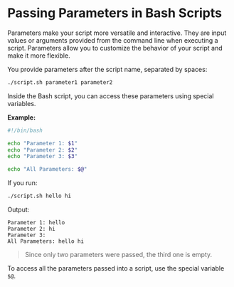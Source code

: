 # Passing Parameters in Bash Scripts

Parameters make your script more versatile and interactive. They are input values or arguments provided from the command line when executing a script. Parameters allow you to customize the behavior of your script and make it more flexible.

You provide parameters after the script name, separated by spaces:

```bash
./script.sh parameter1 parameter2
```

Inside the Bash script, you can access these parameters using special variables.

**Example:**

```bash
#!/bin/bash

echo "Parameter 1: $1"
echo "Parameter 2: $2"
echo "Parameter 3: $3"

echo "All Parameters: $@"
```

If you run:

```bash
./script.sh hello hi
```

Output:

```
Parameter 1: hello
Parameter 2: hi
Parameter 3:
All Parameters: hello hi
```

> Since only two parameters were passed, the third one is empty.

To access all the parameters passed into a script, use the special variable `$@`.
